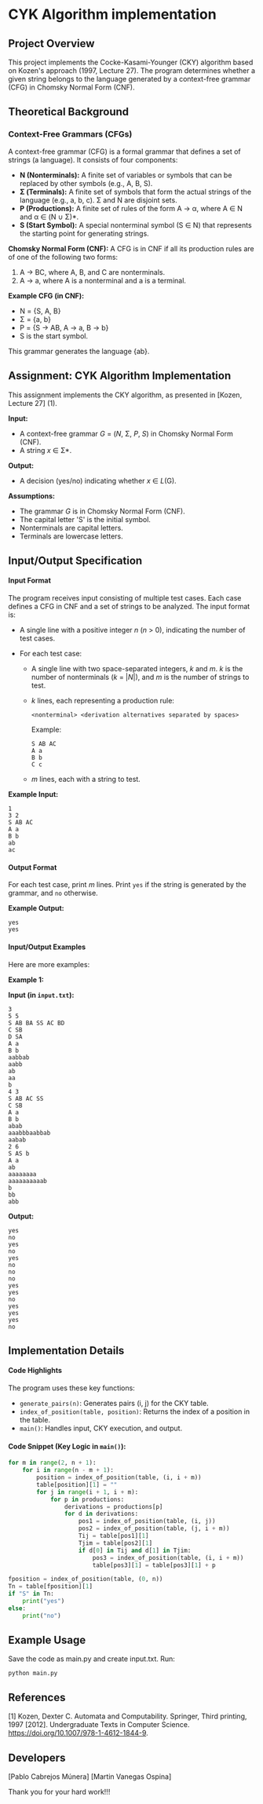 # CYK Algorithm implementation

## Project Overview

This project implements the Cocke-Kasami-Younger (CKY) algorithm based on Kozen's approach (1997, Lecture 27). The program determines whether a given string belongs to the language generated by a context-free grammar (CFG) in Chomsky Normal Form (CNF).

## Theoretical Background

### Context-Free Grammars (CFGs)

A context-free grammar (CFG) is a formal grammar that defines a set of strings (a language). It consists of four components:

*   **N (Nonterminals):** A finite set of variables or symbols that can be replaced by other symbols (e.g., A, B, S).
*   **Σ (Terminals):** A finite set of symbols that form the actual strings of the language (e.g., a, b, c). Σ and N are disjoint sets.
*   **P (Productions):** A finite set of rules of the form A → α, where A ∈ N and α ∈ (N ∪ Σ)*.
*   **S (Start Symbol):** A special nonterminal symbol (S ∈ N) that represents the starting point for generating strings.

**Chomsky Normal Form (CNF):** A CFG is in CNF if all its production rules are of one of the following two forms:

1.  A → BC, where A, B, and C are nonterminals.
2.  A → a, where A is a nonterminal and a is a terminal.

**Example CFG (in CNF):**

*   N = {S, A, B}
*   Σ = {a, b}
*   P = {S → AB, A → a, B → b}
*   S is the start symbol.

This grammar generates the language {ab}.

## Assignment: CYK Algorithm Implementation

This assignment implements the CKY algorithm, as presented in [Kozen, Lecture 27] (1).

**Input:**

*   A context-free grammar *G* = (*N*, Σ, *P*, *S*) in Chomsky Normal Form (CNF).
*   A string *x* ∈ Σ*.

**Output:**

*   A decision (yes/no) indicating whether *x* ∈ *L*(G).

**Assumptions:**

*   The grammar *G* is in Chomsky Normal Form (CNF).
*   The capital letter 'S' is the initial symbol.
*   Nonterminals are capital letters.
*   Terminals are lowercase letters.

## Input/Output Specification

#### Input Format

The program receives input consisting of multiple test cases. Each case defines a CFG in CNF and a set of strings to be analyzed. The input format is:

*   A single line with a positive integer *n* (*n* > 0), indicating the number of test cases.

*   For each test case:

    *   A single line with two space-separated integers, *k* and *m*. *k* is the number of nonterminals (*k* = |*N*|), and *m* is the number of strings to test.

    *   *k* lines, each representing a production rule:

        ```
        <nonterminal> <derivation alternatives separated by spaces>
        ```

        Example:

        ```
        S AB AC
        A a
        B b
        C c
        ```

    *   *m* lines, each with a string to test.

**Example Input:**
```
1
3 2
S AB AC
A a
B b
ab
ac
```
#### Output Format

For each test case, print *m* lines. Print `yes` if the string is generated by the grammar, and `no` otherwise.

**Example Output:**
```
yes
yes
```
#### Input/Output Examples

Here are more examples:

**Example 1:**

**Input (in `input.txt`):**
```
3
5 5
S AB BA SS AC BD
C SB
D SA
A a
B b
aabbab
aabb
ab
aa
b
4 3
S AB AC SS
C SB
A a
B b
abab
aaabbbaabbab
aabab
2 6
S AS b
A a
ab
aaaaaaaa
aaaaaaaaaab
b
bb
abb
```
**Output:**
```
yes
no
yes
no
yes
no
no
no
yes
yes
no
yes
yes
yes
no
```
## Implementation Details

#### Code Highlights

The program uses these key functions:

*   `generate_pairs(n)`: Generates pairs (i, j) for the CKY table.
*   `index_of_position(table, position)`: Returns the index of a position in the table.
*   `main()`: Handles input, CKY execution, and output.

#### Code Snippet (Key Logic in `main()`):

```python
for m in range(2, n + 1):
    for i in range(n - m + 1):
        position = index_of_position(table, (i, i + m))
        table[position][1] = ""
        for j in range(i + 1, i + m):
            for p in productions:
                derivations = productions[p]
                for d in derivations:
                    pos1 = index_of_position(table, (i, j))
                    pos2 = index_of_position(table, (j, i + m))
                    Tij = table[pos1][1]
                    Tjim = table[pos2][1]
                    if d[0] in Tij and d[1] in Tjim:
                        pos3 = index_of_position(table, (i, i + m))
                        table[pos3][1] = table[pos3][1] + p

fposition = index_of_position(table, (0, n))
Tn = table[fposition][1]
if "S" in Tn:
    print("yes")
else:
    print("no")
```

## Example Usage
Save the code as main.py and create input.txt. Run:
```
python main.py

```
## References 

[1] Kozen, Dexter C. Automata and Computability. Springer, Third printing, 1997 [2012]. Undergraduate Texts in Computer Science. https://doi.org/10.1007/978-1-4612-1844-9.

## Developers 
[Pablo Cabrejos Múnera]
[Martin Vanegas Ospina]

Thank you for your hard work!!!


